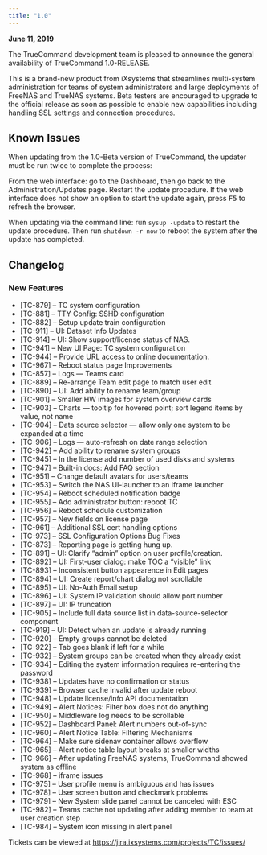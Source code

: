```yaml
---
title: "1.0"
---
```


**June 11, 2019**

The TrueCommand development team is pleased to announce the general availability of TrueCommand 1.0-RELEASE.

This is a brand-new product from iXsystems that streamlines multi-system administration for teams of system administrators and large deployments of FreeNAS and TrueNAS systems. Beta testers are encouraged to upgrade to the official release as soon as possible to enable new capabilities including handling SSL settings and connection procedures.

## Known Issues
 

When updating from the 1.0-Beta version of TrueCommand, the updater must be run twice to complete the process:

From the web interface: go to the Dashboard, then go back to the Administration/Updates page. Restart the update procedure. If the web interface does not show an option to start the update again, press <kbd>F5</kbd> to refresh the browser.

When updating via the command line: run `sysup -update` to restart the update procedure. Then run `shutdown -r now` to reboot the system after the update has completed.

## Changelog

### New Features

+ [TC-879] – TC system configuration
+ [TC-881] – TTY Config: SSHD configuration
+ [TC-882] – Setup update train configuration
+ [TC-911] – UI: Dataset Info Updates
+ [TC-914] – UI: Show support/license status of NAS.
+ [TC-941] – New UI Page: TC system configuration
+ [TC-944] – Provide URL access to online documentation.
+ [TC-967] – Reboot status page Improvements
+ [TC-857] – Logs — Teams card
+ [TC-889] – Re-arrange Team edit page to match user edit
+ [TC-890] – UI: Add ability to rename team/group
+ [TC-901] – Smaller HW images for system overview cards
+ [TC-903] – Charts — tooltip for hovered point; sort legend items by value, not name
+ [TC-904] – Data source selector — allow only one system to be expanded at a time
+ [TC-906] – Logs — auto-refresh on date range selection
+ [TC-942] – Add ability to rename system groups
+ [TC-945] – In the license add number of used disks and systems
+ [TC-947] – Built-in docs: Add FAQ section
+ [TC-951] – Change default avatars for users/teams
+ [TC-953] – Switch the NAS UI-launcher to an iframe launcher
+ [TC-954] – Reboot scheduled notification badge
+ [TC-955] – Add administrator button: reboot TC
+ [TC-956] – Reboot schedule customization
+ [TC-957] – New fields on license page
+ [TC-961] – Additional SSL cert handling options
+ [TC-973] – SSL Configuration Options Bug Fixes
+ [TC-873] – Reporting page is getting hung up.
+ [TC-891] – UI: Clarify “admin” option on user profile/creation.
+ [TC-892] – UI: First-user dialog: make TOC a “visible” link
+ [TC-893] – Inconsistent button appearence in Edit pages
+ [TC-894] – UI: Create report/chart dialog not scrollable
+ [TC-895] – UI: No-Auth Email setup
+ [TC-896] – UI: System IP validation should allow port number
+ [TC-897] – UI: IP truncation
+ [TC-905] – Include full data source list in data-source-selector component
+ [TC-919] – UI: Detect when an update is already running
+ [TC-920] – Empty groups cannot be deleted
+ [TC-922] – Tab goes blank if left for a while
+ [TC-932] – System groups can be created when they already exist
+ [TC-934] – Editing the system information requires re-entering the password
+ [TC-938] – Updates have no confirmation or status
+ [TC-939] – Browser cache invalid after update reboot
+ [TC-948] – Update license/info API documentation
+ [TC-949] – Alert Notices: Filter box does not do anything
+ [TC-950] – Middleware log needs to be scrollable
+ [TC-952] – Dashboard Panel: Alert numbers out-of-sync
+ [TC-960] – Alert Notice Table: Filtering Mechanisms
+ [TC-964] – Make sure sidenav container allows overflow
+ [TC-965] – Alert notice table layout breaks at smaller widths
+ [TC-966] – After updating FreeNAS systems, TrueCommand showed system as offline
+ [TC-968] – iframe issues
+ [TC-975] – User profile menu is ambiguous and has issues
+ [TC-978] – User screen button and checkmark problems
+ [TC-979] – New System slide panel cannot be canceled with ESC
+ [TC-982] – Teams cache not updating after adding member to team at user creation step
+ [TC-984] – System icon missing in alert panel

Tickets can be viewed at https://jira.ixsystems.com/projects/TC/issues/
